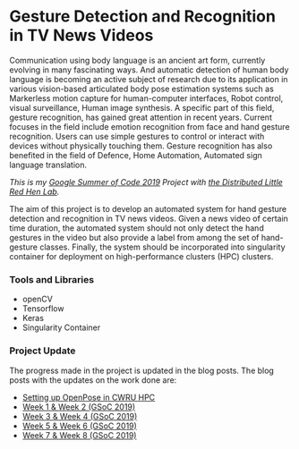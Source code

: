 # Gesture Detection and Recognition in TV News Videos

Communication using body language is an ancient art form, currently evolving in many fascinating ways. And automatic detection of human body language is becoming an active subject of research due to its application in various vision-based articulated body pose estimation systems such as Markerless motion capture for human-computer interfaces, Robot control, visual surveillance, Human image synthesis. A specific part of this field, gesture recognition, has gained great attention in recent years. Current focuses in the field include emotion recognition from face and hand gesture recognition. Users can use simple gestures to control or interact with devices without physically touching them. Gesture recognition has also benefited in the field of Defence, Home Automation, Automated sign language translation.

*This is my [Google Summer of Code 2019](https://summerofcode.withgoogle.com/projects/#4821012401618944) Project with [the Distributed Little Red Hen Lab](http://www.redhenlab.org).*

The aim of this project is to develop an automated system for hand gesture detection and recognition in TV news videos. Given a news video of certain time duration, the automated system should not only detect the hand gestures in the video but also provide a label from among the set of hand-gesture classes. Finally, the system should be incorporated into singularity container for deployment on high-performance clusters (HPC) clusters.

### Tools and Libraries

- openCV
- Tensorflow
- Keras
- Singularity Container

### Project Update

The progress made in the project is updated in the blog posts. The blog posts with the updates on the work done are:

- [Setting up OpenPose in CWRU HPC](https://medium.com/@abhinavpatel2912/setting-up-openpose-in-cwru-hpc-8955f510f6ac)
- [Week 1 & Week 2 (GSoC 2019)](https://medium.com/@abhinavpatel2912/week-1-week-2-gsoc-2019-85448409dd0f)
- [Week 3 & Week 4 (GSoC 2019)](https://medium.com/@abhinavpatel2912/week-3-week-4-gsoc-2019-12d572b2cd5c)
- [Week 5 & Week 6 (GSoC 2019)]()
- [Week 7 & Week 8 (GSoC 2019)]()
